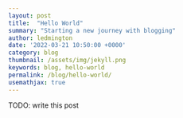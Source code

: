 ```yaml
---
layout: post
title:  "Hello World"
summary: "Starting a new journey with blogging"
author: ledmington
date: '2022-03-21 10:50:00 +0000'
category: blog
thumbnail: /assets/img/jekyll.png
keywords: blog, hello-world
permalink: /blog/hello-world/
usemathjax: true
---
```


TODO: write this post
